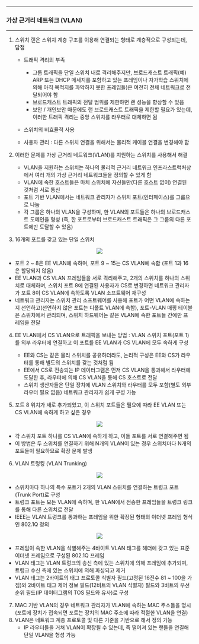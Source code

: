-----
### 가상 근거리 네트워크 (VLAN)
-----
1. 스위치 랜은 스위치 계층 구조를 이용해 연결되는 형태로 계층적으로 구성되는데, 담점
   - 트래픽 격리의 부족
     + 그룹 트래픽을 단일 스위치 내로 격리해주지만, 브로드캐스트 트래픽(예) ARP 또는 DHCP 메세지를 포함하고 있는 프레임이나 자가학습 스위치에 의해 아직 목적지를 파악하지 못한 프레임들)은 여전히 전체 네트워크로 전달되어야 함
     + 브로드캐스트 트래픽의 전달 범위를 제한하면 랜 성능을 향상할 수 있음
     + 보안 / 개인보안 때문에도 랜 브로드캐스트 트래픽을 제한할 필요가 있는데, 이러한 트래픽 격리는 중앙 스위치를 라우터로 대체하면 됨

   - 스위치의 비효율적 사용
   - 사용자 관리 : 다른 스위치 연결을 위해서는 물리적 케이블 연결을 변경해야 함

2. 이러한 문제를 가상 근거리 네트워크(VLAN)를 지원하는 스위치를 사용해서 해결
   - VLAN을 지원하는 스위치는 하나의 물리적 근거리 네트워크 인프라스트럭처상에서 여러 개의 가상 근거리 네트워크들을 정의할 수 있게 함
   - VLAN에 속한 호스트들은 마치 스위치에 자신들만(다른 호스트 없이) 연결된 것처럼 서로 통신
   - 포트 기반 VLAN에서는 네트워크 관리자가 스위치 포트(인터페이스)를 그룹으로 나눔
   - 각 그룹은 하나의 VLAN을 구성하며, 한 VLAN의 포트들은 하나의 브로드캐스트 도메인을 형성 (즉, 한 포트로부터 브로드캐스트 트래픽은 그 그룹의 다른 포트에만 도달할 수 있음)

3. 16개의 포트를 갖고 있는 단일 스위치
<div align="center">
<img src="https://github.com/user-attachments/assets/9446698a-7350-4618-b1e8-9d5122006abd">
</div>

   - 포트 2 ~ 8은 EE VLAN에 속하며, 포트 9 ~ 15는 CS VLAN에 속함 (포트 1과 16은 할당되지 않음)
   - EE VLAN과 CS VLAN 프레임들을 서로 격리해주고, 2개의 스위치를 하나의 스위치로 대체하며, 스위치 포트 8에 연결된 사용자가 CS로 변경하면 네트워크 관리자가 포트 8이 CS VLAN에 속하도록 VLAN 소프트웨어 재구성
   - 네트워크 관리자는 스위치 관리 소프트웨어를 사용해 포트가 어떤 VLAN에 속하는지 선언하고(선언하지 않은 포트는 디폴트 VLAN에 속함), 포트-VLAN 매핑 테이블은 스위치에서 관리되며, 스위치 하드웨어는 같은 VLAN에 속한 포트들 간에만 프레임을 전달

4. EE VLAN에서 CS VLAN으로 트래픽을 보내는 방법 : VLAN 스위치 포트(포트 1)를 외부 라우터에 연결하고 이 포트를 EE VLAN과 CS VLAN에 모두 속하게 구성
   - EE와 CS는 같은 물리 스위치를 공유하더라도, 논리적 구성은 EE와 CS가 라우터를 통해 별도의 스위치를 갖는 것처럼 됨
   - EE에서 CS로 전송되는 IP 데이터그램은 먼저 CS VLAN을 통과해서 라우터에 도달한 후, 라우터에 의해 CS VLAN을 통해 CS 호스트로 전달
   - 스위치 생산자들은 단일 장치에 VLAN 스위치와 라우터를 모두 포함(별도 외부 라우터 필요 없음) 네트워크 관리자가 쉽게 구성 가능
  
5. 포트 8 위치가 새로 추가되었고, 이 스위치 포트들은 필요에 따라 EE VLAN 또는 CS VLAN에 속하게 하고 싶은 경우
<div align="center">
<img src="https://github.com/user-attachments/assets/6967c73a-0ebe-4263-8738-a1e2dc5a2281">
</div>

   - 각 스위치 포트 하나를 CS VLAN에 속하게 하고, 이들 포트를 서로 연결해주면 됨
   - 이 방법은 두 스위치를 연결하기 위해 N개의 VLAN이 있는 경우 스위치마다 N개의 포트들이 필요하므로 확장 문제 발생

6. VLAN 트렁킹 (VLAN Trunking)
<div align="center">
<img src="https://github.com/user-attachments/assets/6967c73a-0ebe-4263-8738-a1e2dc5a2281">
</div>

  - 스위치마다 하나의 특수 포트가 2개의 VLAN 스위치를 연결하는 트렁크 포트(Trunk Port)로 구성
  - 트렁크 포트는 모든 VLAN에 속하며, 한 VLAN에서 전송한 프레임들을 트렁크 링크를 통해 다른 스위치로 전달
  - IEEE는 VLAN 트렁크를 통과하는 프레임을 위한 확장된 형태의 이더넷 프레임 형식인 802.1Q 정의
<div align="center">
<img src="https://github.com/user-attachments/assets/551d8839-ad4c-4284-851b-85a7adc8c203">
</div>

  - 프레임이 속한 VLAN을 식별해주는 4바이트 VLAN 태그를 헤더에 갖고 있는 표준 이더넷 프레임으로 구성된 802.1Q 프레임
  - VLAN 태그는 VLAN 트렁크의 송신 측에 있는 스위치에 의해 프레임에 추가되며, 트렁크 수신 측에 있는 스위치에 의해 파싱되고 제거
  - VLAN 태그는 2바이트의 태그 프로토콜 식별자 필드(고정된 16진수 81 ~ 100을 가짐)와 2바이트 태그 제어 정보 필드(12비트의 VLAN 식별자) 필드와 3비트의 우선순위 필드(IP 데이터그램의 TOS 필드와 유사)로 구성

7. MAC 기반 VLAN의 경우 네트워크 관리자가 VLAN에 속하는 MAC 주소들을 명시 (포트에 장치가 접속되면 포트는 장치의 MAC 주소에 따라 적절한 VLAN을 연결)
8. VLAN은 네트워크 계층 프로토콜 및 다른 기준을 기반으로 해서 정의 가능
   - IP 라우터들을 거쳐 VLAN이 확장될 수 있는데, 즉 떨어져 있는 랜들을 연결해 단일 VLAN을 형성 가능
